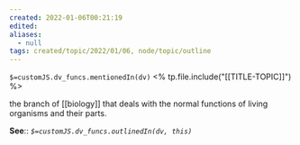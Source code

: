 ```yaml
---
created: 2022-01-06T00:21:19 
edited: 
aliases:
  - null
tags: created/topic/2022/01/06, node/topic/outline
---
```

`$=customJS.dv_funcs.mentionedIn(dv)`
<% tp.file.include("[[TITLE-TOPIC]]") %>


the branch of [[biology]] that deals with the normal functions of living organisms and their parts.

**See**::
*`$=customJS.dv_funcs.outlinedIn(dv, this)`*